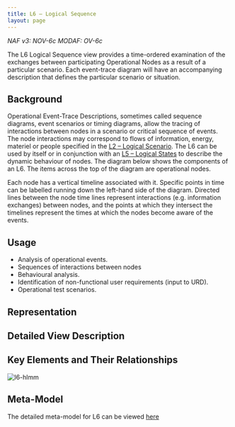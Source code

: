 ```yaml
---
title: L6 – Logical Sequence
layout: page
---
```


*NAF v3: NOV-6c MODAF: OV-6c*

The L6 Logical Sequence view provides a time-ordered examination of the
exchanges between participating Operational Nodes as a result of a
particular scenario. Each event-trace diagram will have an accompanying
description that defines the particular scenario or situation.

## Background

Operational Event-Trace Descriptions, sometimes called sequence
diagrams, event scenarios or timing diagrams, allow the tracing of
interactions between nodes in a scenario or critical sequence of events.
The node interactions may correspond to flows of information, energy,
materiel or people specified in the [L2 – Logical Scenario](l2.html). The L6
can be used by itself or in conjunction with an [L5 – Logical
States](l5.html) to describe the dynamic behaviour of nodes. The diagram
below shows the components of an L6. The items across the top of the
diagram are operational nodes.

Each node has a vertical timeline associated with it. Specific points
in time can be labelled running down the left-hand side of the diagram.
Directed lines between the node time lines represent interactions (e.g.
information exchanges) between nodes, and the points at which they
intersect the timelines represent the times at which the nodes become
aware of the events.

## Usage

* Analysis of operational events.
* Sequences of interactions between nodes
* Behavioural analysis.
* Identification of non-functional user requirements (input to URD).
* Operational test scenarios.

## Representation

## Detailed View Description

## Key Elements and Their Relationships

![l6-hlmm](http://nafdocs.org/wp-content/uploads/2013/06/l6-hlmm.png)

## Meta-Model

The detailed meta-model for L6 can be viewed
[here](/modem/index.htm?goto=45)


